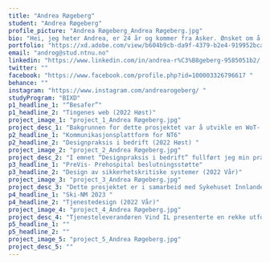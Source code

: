 ```yaml
---
title: "Andrea Røgeberg"
student: "Andrea Røgeberg"
profile_picture: "Andrea Røgeberg_Andrea Røgeberg.jpg"
bio: "Hei, jeg heter Andrea, er 24 år og kommer fra Asker. Ønsket om å skape inkluderende brukeropplevelser i skjæringspunktet mellom teknologi, design og mennesker har ført til at interaksjonsdesign ble min retning! Jeg har alltid hatt stor interesse for samskapning og synes det er spennende å utforske innovative løsninger, for å gjøre en forskjell. Gjennom studiet har jeg trivdes med å utvikle nettapplikasjoner, der jeg får utløp for min kreativitet og forbygning i menneskets behov. Derfor har jeg hatt stor glede av prosjekter innenfor Tjenestedesign, Tingenes web og Design av sikkerhetskritiske systemer.  "
portfolio: "https://xd.adobe.com/view/b604b9cb-da9f-4379-b2e4-919952bca417-e357/?fullscreen "
email: "androg@stud.ntnu.no"
linkedin: "https://www.linkedin.com/in/andrea-r%C3%B8geberg-9585051b2/ "
twitter: ""
facebook: "https://www.facebook.com/profile.php?id=100003326796617 "
behance: ""
instagram: "https://www.instagram.com/andrearogeberg/ "
studyProgram: "BIXD"
p1_headline_1: "“Besafer”"
p1_headline_2: "Tingenes web (2022 Høst)"
project_image_1: "project_1_Andrea Røgeberg.jpg"
project_desc_1: "Bakgrunnen for dette prosjektet var å utvikle en WoT- løsning ved bygge en webbasert fysisk enhet ved hjelp av kommunikasjonsteknologi. Dette var et tverrfaglig prosjekt med BWU, der løsningen skulle løse et problem for brukeren ved å øke effektiviteten og menneskets kvalitet i hverdagen. Målet med prosjektet “Besafer” var å utvikle en løsningen, som varslet foreldre ved høye temperaturer i bilen for å forhindre heteslag blant barn. "
p2_headline_1: "Kommunikasjonsplattform for NT6"
p2_headline_2: "Designpraksis i bedrift (2022 Høst) "
project_image_2: "project_2_Andrea Røgeberg.jpg"
project_desc_2: "I emnet “Designpraksis i bedrift” fullført jeg min praksisperiode hos NT6 på Gjøvik, høsten 2022. NT6 er et tverrfaglig kompetansemiljø bestående av 30 ulike bedrifter innenfor teknologi, kommunikasjon og design. Under praksisperioden arbeidet jeg med å utvikle en ny kommunikasjonsmodul for NT6 administrasjonen, slik at de lettere kunne nå ut til sine leietakere og samarbeidspartnere. "
p3_headline_1: "PreVis- Prehospital beslutningsstøtte"
p3_headline_2: "Design av sikkerhetskritiske systemer (2022 Vår)"
project_image_3: "project_3_Andrea Røgeberg.jpg"
project_desc_3: "Dette prosjektet er i samarbeid med Sykehuset Innlandet, hvor de ønsket å utvikle videoteknologi for helsepersonell i beredskapskjeden. Gjennom løsning skal ambulansepersonell ha en større mulighet til å diagnostisere pasienter tidligere, for å forbedre pasientbehandlingen under utrykning. Prosjektet består av en digital løsning og inneholder en visuell oversikt over pasientbehandling i beredskapskjeden, der ambulansepersonellet får tilgang til besluttningsstøtte fra leger og spesialister. "
p4_headline_1: "Ski-NM 2023 "
p4_headline_2: "Tjenestedesign (2022 Vår)"
project_image_4: "project_4_Andrea Røgeberg.jpg"
project_desc_4: "Tjenesteleverandøren Vind IL presenterte en rekke utfordringer knyttet til gjennomføring av Ski-NM 2023. For å utvikle en løsning for Vind IL har det blitt gjennomført en menneskeorientert designprosess for å skape en tjeneste, som gir verdi for brukeren. Prosjektet presenterer en mobilapplikasjon utviklet for Vind IL, hvor målet er å sørge for god publikumsflyt ved å skape en oversiktlig informasjonskilde.  "
p5_headline_1: ""
p5_headline_2: ""
project_image_5: "project_5_Andrea Røgeberg.jpg"
project_desc_5: ""
---
```

